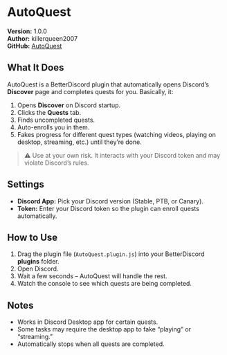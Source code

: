 # AutoQuest

**Version:** 1.0.0  
**Author:** killerqueen2007  
**GitHub:** [AutoQuest](https://github.com/killerqueen2007/BetterDiscordAddons/tree/main/Plugins/AutoQuest)  

## What It Does
AutoQuest is a BetterDiscord plugin that automatically opens Discord’s **Discover** page and completes quests for you. Basically, it:  

1. Opens **Discover** on Discord startup.  
2. Clicks the **Quests** tab.  
3. Finds uncompleted quests.  
4. Auto-enrolls you in them.  
5. Fakes progress for different quest types (watching videos, playing on desktop, streaming, etc.) until they’re done.  

> ⚠️ Use at your own risk. It interacts with your Discord token and may violate Discord’s rules.  

## Settings
- **Discord App:** Pick your Discord version (Stable, PTB, or Canary).  
- **Token:** Enter your Discord token so the plugin can enroll quests automatically.  

## How to Use
1. Drag the plugin file (`AutoQuest.plugin.js`) into your BetterDiscord **plugins** folder.  
2. Open Discord.  
3. Wait a few seconds – AutoQuest will handle the rest.  
4. Watch the console to see which quests are being completed.  

## Notes
- Works in Discord Desktop app for certain quests.  
- Some tasks may require the desktop app to fake “playing” or “streaming.”  
- Automatically stops when all quests are completed.  

